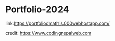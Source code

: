 # Portfolio-2024






link:https://portfoliodmathis.000webhostapp.com/









credit: https://www.codingnepalweb.com
